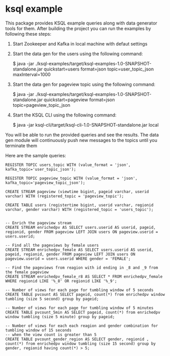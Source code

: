 # ksql example
This package provides KSQL example queries along with data generator tools for them.
After building the project you can run the examples by following these steps:

1. Start Zookeeper and Kafka in local machine with defaut settings

2. Start the data gen for the users using the following command:

    $ java -jar ./ksql-examples/target/ksql-examples-1.0-SNAPSHOT-standalone.jar quickstart=users format=json topic=user_topic_json maxInterval=1000


3. Start the data gen for pageview topic using the following command:

    $ java -jar ./ksql-examples/target/ksql-examples-1.0-SNAPSHOT-standalone.jar quickstart=pageview format=json topic=pageview_topic_json

4. Start the KSQL CLI using the following command:

    $ java -jar ksql-cli/target/ksql-cli-1.0-SNAPSHOT-standalone.jar local


You will be able to run the provided queries and see the results. The data gen module will continuously push new messages to the topics until you terminate them

Here are the sample queries:

    REGISTER TOPIC users_topic WITH (value_format = 'json', kafka_topic='user_topic_json');

    REGISTER TOPIC pageview_topic WITH (value_format = 'json', kafka_topic='pageview_topic_json');

    CREATE STREAM pageview (viewtime bigint, pageid varchar, userid varchar) WITH (registered_topic = 'pageview_topic');

    CREATE TABLE users (registertime bigint, userid varchar, regionid varchar, gender varchar) WITH (registered_topic = 'users_topic');


    -- Enrich the pageview stream
    CREATE STREAM enrichedpv AS SELECT users.userid AS userid, pageid, regionid, gender FROM pageview LEFT JOIN users ON pageview.userid = users.userid;

    -- Find all the pageviews by female users
    CREATE STREAM enrichedpv_female AS SELECT users.userid AS userid, pageid, regionid, gender FROM pageview LEFT JOIN users ON pageview.userid = users.userid WHERE gender = 'FEMALE';

    -- Find the pageviews from reagion with id ending in _8 and _9 from the female pageview
    CREATE STREAM enrichedpv_female_r8 AS SELECT * FROM enrichedpv_female WHERE regionid LIKE '%_8' OR regionid LIKE '%_9';

    -- Number of views for each page for tumbling window of 5 seconds
    CREATE TABLE pvcount AS SELECT pageid, count(*) from enrichedpv window tumbling (size 5 second) group by pageid;

    -- Number of views for each page for tumbling window of 5 minutes
    CREATE TABLE pvcount_5min AS SELECT pageid, count(*) from enrichedpv window tumbling (size 5 minute) group by pageid;

    -- Number of views for each each reagion and gender combination for tumbling window of 15 seconds
    -- when the view count is greater than 5
    CREATE TABLE pvcount_gender_region AS SELECT gender, regionid , count(*) from enrichedpv window tumbling (size 15 second) group by gender, regionid having count(*) > 5;
